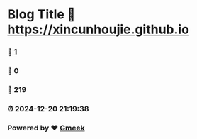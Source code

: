 # Blog Title :link: https://xincunhoujie.github.io 
### :page_facing_up: [1](https://xincunhoujie.github.io/tag.html) 
### :speech_balloon: 0 
### :hibiscus: 219 
### :alarm_clock: 2024-12-20 21:19:38 
### Powered by :heart: [Gmeek](https://github.com/Meekdai/Gmeek)
